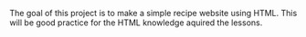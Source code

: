 The goal of this project is to make a simple recipe website using HTML.
This will be good practice for the HTML knowledge aquired the lessons.